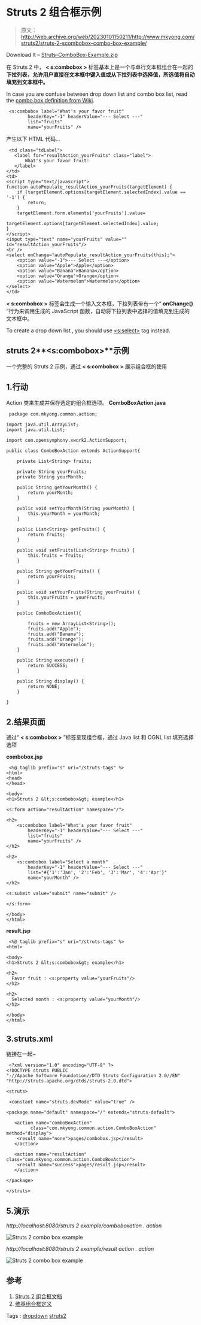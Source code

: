 # Struts 2 <combobox>组合框示例</combobox>

> 原文：<http://web.archive.org/web/20230101150211/http://www.mkyong.com/struts2/struts-2-scombobox-combo-box-example/>

Download It – [Struts-ComboBox-Example.zip](http://web.archive.org/web/20210502113042/http://www.mkyong.com/wp-content/uploads/2010/06/Struts-ComboBox-Example.zip)

在 Struts 2 中， **< s:combobox >** 标签基本上是一个与单行文本框组合在一起的**下拉列表，允许用户直接在文本框中键入值或从下拉列表中选择值，所选值将自动填充到文本框中。**

In case you are confuse between drop down list and combo box list, read the [combo box definition from Wiki](http://web.archive.org/web/20210502113042/https://en.wikipedia.org/wiki/Combo_box).

```
 <s:combobox label="What's your favor fruit" 
		headerKey="-1" headerValue="--- Select ---"
		list="fruits" 
		name="yourFruits" /> 
```

产生以下 HTML 代码…

```
 <td class="tdLabel">
   <label for="resultAction_yourFruits" class="label">
       What's your favor fruit:
   </label>
</td> 
<td> 
<script type="text/javascript"> 
function autoPopulate_resultAction_yourFruits(targetElement) {
	if (targetElement.options[targetElement.selectedIndex].value == '-1') {
		return;
	}
	targetElement.form.elements['yourFruits'].value=
              targetElement.options[targetElement.selectedIndex].value;
}
</script> 
<input type="text" name="yourFruits" value="" id="resultAction_yourFruits"/>
<br /> 
<select onChange="autoPopulate_resultAction_yourFruits(this);"> 
    <option value="-1">--- Select ---</option> 
    <option value="Apple">Apple</option> 
    <option value="Banana">Banana</option> 
    <option value="Orange">Orange</option> 
    <option value="Watermelon">Watermelon</option> 
</select> 
</td> 
```

**< s:combobox >** 标签会生成一个输入文本框，下拉列表带有一个“ **onChange()** ”行为来调用生成的 JavaScript 函数，自动将下拉列表中选择的值填充到生成的文本框中。

To create a drop down list , you should use [<s:select>](http://web.archive.org/web/20210502113042/http://www.mkyong.com/struts2/struts-2-sselect-drop-down-box-example/) tag instead.

## struts 2**<s:combobox>**示例

一个完整的 Struts 2 示例，通过 **< s:combobox >** 展示组合框的使用

## 1.行动

Action 类来生成并保存选定的组合框选项。
**ComboBoxAction.java**

```
 package com.mkyong.common.action;

import java.util.ArrayList;
import java.util.List;

import com.opensymphony.xwork2.ActionSupport;

public class ComboBoxAction extends ActionSupport{

	private List<String> fruits;

	private String yourFruits;
	private String yourMonth;

	public String getYourMonth() {
		return yourMonth;
	}

	public void setYourMonth(String yourMonth) {
		this.yourMonth = yourMonth;
	}

	public List<String> getFruits() {
		return fruits;
	}

	public void setFruits(List<String> fruits) {
		this.fruits = fruits;
	}

	public String getYourFruits() {
		return yourFruits;
	}

	public void setYourFruits(String yourFruits) {
		this.yourFruits = yourFruits;
	}

	public ComboBoxAction(){

		fruits = new ArrayList<String>();
		fruits.add("Apple");
		fruits.add("Banana");
		fruits.add("Orange");
		fruits.add("Watermelon");
	}

	public String execute() {
		return SUCCESS;
	}

	public String display() {
		return NONE;
	}

} 
```

## 2.结果页面

通过“ **< s:combobox >** ”标签呈现组合框，通过 Java list 和 OGNL list 填充选择选项

**combobox.jsp**

```
 <%@ taglib prefix="s" uri="/struts-tags" %>
<html>
<head>
</head>

<body>
<h1>Struts 2 &lt;s:combobox&gt; example</h1>

<s:form action="resultAction" namespace="/">

<h2>
	<s:combobox label="What's your favor fruit" 
		headerKey="-1" headerValue="--- Select ---"
		list="fruits" 
		name="yourFruits" />
</h2>

<h2>
	<s:combobox label="Select a month" 
		headerKey="-1" headerValue="--- Select ---"
		list="#{'1':'Jan', '2':'Feb', '3':'Mar', '4':'Apr'}" 
		name="yourMonth" />
</h2> 

<s:submit value="submit" name="submit" />

</s:form>

</body>
</html> 
```

**result.jsp**

```
 <%@ taglib prefix="s" uri="/struts-tags" %>
<html>

<body>
<h1>Struts 2 &lt;s:combobox&gt; example</h1>

<h2>
  Favor fruit : <s:property value="yourFruits"/>
</h2> 

<h2>
  Selected month : <s:property value="yourMonth"/>
</h2> 

</body>
</html> 
```

## 3.struts.xml

链接在一起~

```
 <?xml version="1.0" encoding="UTF-8" ?>
<!DOCTYPE struts PUBLIC
"-//Apache Software Foundation//DTD Struts Configuration 2.0//EN"
"http://struts.apache.org/dtds/struts-2.0.dtd">

<struts>

 <constant name="struts.devMode" value="true" />

<package name="default" namespace="/" extends="struts-default">

   <action name="comboBoxAction" 
         class="com.mkyong.common.action.ComboBoxAction" method="display">
	<result name="none">pages/combobox.jsp</result>
   </action>

   <action name="resultAction" class="com.mkyong.common.action.ComboBoxAction">
	<result name="success">pages/result.jsp</result>
   </action>

</package>

</struts> 
```

## 5.演示

*http://localhost:8080/struts 2 example/comboboxation . action*

![Struts 2 combo box example](img/b985fae1a3be0d7379c6acc138887b6a.png "struts2-combobox-example-1")

*http://localhost:8080/struts 2 example/result action . action*

![Struts 2 combo box example](img/d376cbd58dd736ce0cc5e5ea6e1806b1.png "struts2-combobox-example-2")

## 参考

1.  [Struts 2 组合框文档](http://web.archive.org/web/20210502113042/https://struts.apache.org/2.x/docs/combobox.html)
2.  [维基组合框定义](http://web.archive.org/web/20210502113042/https://en.wikipedia.org/wiki/Combo_box)

Tags : [dropdown](http://web.archive.org/web/20210502113042/https://mkyong.com/tag/dropdown/) [struts2](http://web.archive.org/web/20210502113042/https://mkyong.com/tag/struts2/)<input type="hidden" id="mkyong-current-postId" value="5957">